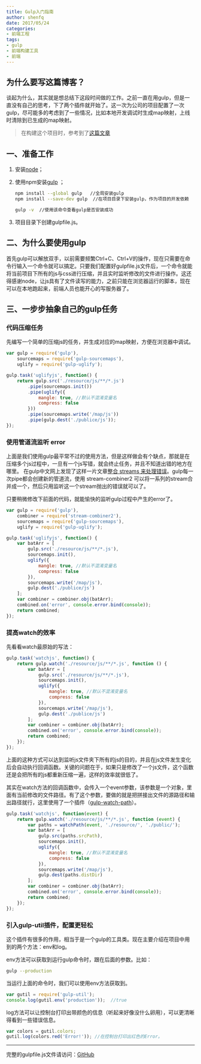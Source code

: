 ```yaml
---
title: Gulp入门指南
author: shenfq
date: 2017/05/24
categories:
- 前端工程
tags:
- gulp
- 前端构建工具
- 前端
---
```


## 为什么要写这篇博客？ 

谈起为什么，其实就是想总结下这段时间做的工作。之前一直在用gulp，但是一直没有自己的思考，下了两个插件就开始了。这一次为公司的项目配置了一次gulp，尽可能多的考虑到了一些情况，比如本地开发调试时生成map映射，上线时清除到已生成的map映射。   

> 在构建这个项目时，参考到了[这篇文章](https://github.com/nimojs/gulp-book/blob/master/chapter7.md)

## 一、准备工作     

1. 安装[node](https://nodejs.org/en/)；
2. 使用npm安装[gulp](http://www.gulpjs.com.cn/docs/) ；   
    
    ```bash
    npm install --global gulp   //全局安装gulp
    npm install --save-dev gulp  //在项目目录下安装gulp，作为项目的开发依赖

    gulp -v  //使用该命令查看gulp是否安装成功
    ```

3. 项目目录下创建gulpfile.js。


## 二、为什么要使用gulp

首先gulp可以解放双手，以前需要频繁Ctrl+C、Ctrl+V的操作，现在只需要在命令行输入一个命令就可以搞定。只要我们配置好gulpfile.js文件后，一个命令就能将当前项目下所有的js与css进行压缩，并且实时监听修改的文件进行操作。这还得感谢node，让js具有了文件读写的能力，之前只能在浏览器运行的脚本，现在可以在本地跑起来，前端人员也能开心的写服务器了。


## 三、一步步抽象自己的gulp任务

### 代码压缩任务

先编写一个简单的压缩js的任务，并生成对应的map映射，方便在浏览器中调试。

```js
var gulp = require('gulp'),
    sourcemaps = require('gulp-sourcemaps'),
    uglify = require('gulp-uglify');

gulp.task('uglifyjs', function() {
    return gulp.src('./resource/js/**/*.js')
        .pipe(sourcemaps.init())
        .pipe(uglify({
            mangle: true, //默认不混淆变量名
            compress: false
        }))
        .pipe(sourcemaps.write('/map/js'))
        .pipe(gulp.dest('./publice/js'));
});
```

### 使用管道流监听 error

上面是我们使用gulp最平常不过的使用方法，但是这样做会有个缺点，那就是在压缩多个js过程中，一旦有一个js写错，就会终止任务，并且不知道出错的地方在哪里。
在gulp中文网上发现了这样一片文章[整合 streams 来处理错误](http://www.gulpjs.com.cn/docs/recipes/combining-streams-to-handle-errors/)。gulp每一次pipe都会创建新的管道流，使用 stream-combiner2 可以将一系列的stream合并成一个，然后只用监听这一个stream抛出的错误就可以了。

只要稍微修改下前面的代码，就能愉快的监听gulp过程中产生的error了。

```js
var gulp = require('gulp'),
    combiner = require('stream-combiner2'),
    sourcemaps = require('gulp-sourcemaps'),
    uglify = require('gulp-uglify');

gulp.task('uglifyjs', function() {
    var batArr = [
        gulp.src('./resource/js/**/*.js'),
        sourcemaps.init(),
        uglify({
            mangle: true, //默认不混淆变量名
            compress: false
        }),
        sourcemaps.write('/map/js'),
        gulp.dest('./publice/js')
    ];
    var combiner = combiner.obj(batArr);
    combined.on('error', console.error.bind(console));
    return combined;
});
```

### 提高watch的效率         

先看看watch最原始的写法：

```javascript
gulp.task('watchjs', function() {
    return gulp.watch('./resource/js/**/*.js', function () {
        var batArr = [
            gulp.src('./resource/js/**/*.js'),
            sourcemaps.init(),
            uglify({
                mangle: true, //默认不混淆变量名
                compress: false
            }),
            sourcemaps.write('/map/js'),
            gulp.dest('./publice/js')
        ];
        var combiner = combiner.obj(batArr);
        combined.on('error', console.error.bind(console));
        return combined;
    });
});
```
上面的这种方式可以达到监听js文件夹下所有的js的目的，并且在js文件发生变化后会自动执行回调函数。关键的问题在于，如果只是修改了一个js文件，这个函数还是会把所有的js都重新压缩一遍，这样的效率就很低了。

其实在watch方法的回调函数中，会传入一个event参数，该参数是一个对象，里面有当前修改的文件路径。有了这个参数，要做的就是把拼接出文件的源路径和输出路径就行，这里使用了一个插件（[gulp-watch-path](https://github.com/nimojs/gulp-watch-path)）。


```js
gulp.task('watchjs', function(event) {
    return gulp.watch('./resource/js/**/*.js', function (event) {
        var paths = watchPath(event, './resource/', './public/');
        var batArr = [
            gulp.src(paths.srcPath),
            sourcemaps.init(),
            uglify({
                mangle: true, //默认不混淆变量名
                compress: false
            }),
            sourcemaps.write('/map/js'),
            gulp.dest(paths.distDir)
        ];
        var combiner = combiner.obj(batArr);
        combined.on('error', console.error.bind(console));
        return combined;
    });
});
```

### 引入gulp-util插件，配置更轻松     

这个插件有很多的作用，相当于是一个gulp的工具类。现在主要介绍在项目中用到的两个方法：env和log。

env方法可以获取到运行gulp命令时，跟在后面的参数。比如：

```bash
gulp --production
```

当运行上面的命令时，我们可以使用env方法获取到。

```js
var gutil = require('gulp-util');
console.log(gutil.env('production'));  //true
```

log方法可以让控制台打印出带颜色的信息（听起来好像没什么卵用），可以更清晰得看到一些错误信息。


```javascript
var colors = gutil.colors;
gutil.log(colors.red('Error!')); //在控制台打印出红色的Error。
```

---

完整的gulpfile.js文件请访问：[GitHub](https://github.com/Shenfq/gulpfile)